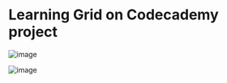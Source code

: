 # Learning Grid on Codecademy project

![image](https://github.com/kamila-wilczynska/Fotomatic-Codecademy/assets/107350829/90867f76-779d-40d8-bf81-9c4dc4a032dd)

![image](https://github.com/kamila-wilczynska/Fotomatic-Codecademy/assets/107350829/e93be290-f41a-49a1-90a1-8258f8f368a7)

